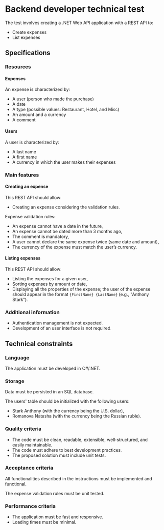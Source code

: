 # Backend developer technical test

The test involves creating a .NET Web API application with a REST API to:
- Create expenses
- List expenses

## Specifications
### Resources
#### Expenses
An expense is characterized by:

- A user (person who made the purchase)
- A date
- A type (possible values: Restaurant, Hotel, and Misc)
- An amount and a currency
- A comment

#### Users
A user is characterized by:

- A last name
- A first name
- A currency in which the user makes their expenses

### Main features
#### Creating an expense

This REST API should allow:
 - Creating an expense considering the validation rules.

Expense validation rules:
- An expense cannot have a date in the future,
- An expense cannot be dated more than 3 months ago,
- The comment is mandatory,
- A user cannot declare the same expense twice (same date and amount),
- The currency of the expense must match the user’s currency.

#### Listing expenses
This REST API should allow:

- Listing the expenses for a given user,
- Sorting expenses by amount or date,
- Displaying all the properties of the expense; the user of the expense should appear in the format `{FirstName} {LastName}` (e.g., "Anthony Stark").

### Additional information
- Authentication management is not expected.
- Development of an user interface is not required.

## Technical constraints
### Language
The application must be developed in C#/.NET.

### Storage
Data must be persisted in an SQL database.

The users' table should be initialized with the following users:

- Stark Anthony (with the currency being the U.S. dollar),
- Romanova Natasha (with the currency being the Russian ruble).



### Quality criteria
- The code must be clean, readable, extensible, well-structured, and easily maintainable.
- The code must adhere to best development practices.
- The proposed solution must include unit tests.

### Acceptance criteria
All functionalities described in the instructions must be implemented and functional.

The expense validation rules must be unit tested.

### Performance criteria
- The application must be fast and responsive.
- Loading times must be minimal.

